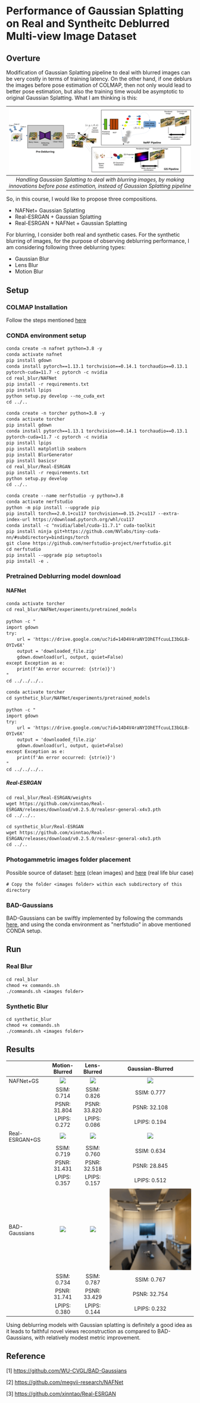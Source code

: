 # Performance of Gaussian Splatting on Real and Syntheitc Deblurred Multi-view Image Dataset

## Overture
Modification of Gaussian Splatting pipeline to deal with blurred images can be very costly in terms of training latency. On the other hand, if one deblurs the images before pose estimation of COLMAP, then not only would lead to better pose estimation, but also the training time would be asymptotic to original Gaussian Splatting. What I am thinking is this:

| ![Main Scheme](main_scheme.png) |
|:--:|
| *Handling Gaussian Splatting to deal with blurring images, by making innovations before pose estimation, instead of Gaussian Splatting pipeline* |



So, in this course, I would like to propose three compositions.

* NAFNet+ Gaussian Splatting
* Real-ESRGAN + Gaussian Splatting
* Real-ESRGAN + NAFNet + Gaussian Splatting

For blurring, I consider both real and synthetic cases. For the synthetic blurring of images, for the purpose of observing deblurring performance, I am considering following three deblurring types:

* Gaussian Blur
* Lens Blur
* Motion Blur


## Setup
### COLMAP Installation
Follow the steps mentioned [here](https://github.com/superdianuj/colmap_installation_directs)


### CONDA environment setup
```code
conda create -n nafnet python=3.8 -y
conda activate nafnet
pip install gdown
conda install pytorch==1.13.1 torchvision==0.14.1 torchaudio==0.13.1 pytorch-cuda=11.7 -c pytorch -c nvidia
cd real_blur/NAFNet
pip install -r requirements.txt
pip install lpips
python setup.py develop --no_cuda_ext
cd ../..
```

```code 
conda create -n torcher python=3.8 -y
conda activate torcher
pip install gdown
conda install pytorch==1.13.1 torchvision==0.14.1 torchaudio==0.13.1 pytorch-cuda=11.7 -c pytorch -c nvidia
pip install lpips
pip install matplotlib seaborn
pip install BlurGenerator
pip install basicsr
cd real_blur/Real-ESRGAN
pip install -r requirements.txt
python setup.py develop
cd ../..
```


```code
conda create --name nerfstudio -y python=3.8
conda activate nerfstudio
python -m pip install --upgrade pip
pip install torch==2.0.1+cu117 torchvision==0.15.2+cu117 --extra-index-url https://download.pytorch.org/whl/cu117
conda install -c "nvidia/label/cuda-11.7.1" cuda-toolkit
pip install ninja git+https://github.com/NVlabs/tiny-cuda-nn/#subdirectory=bindings/torch
git clone https://github.com/nerfstudio-project/nerfstudio.git
cd nerfstudio
pip install --upgrade pip setuptools
pip install -e .
```



### Pretrained Deblurring model download
#### NAFNet
```code
conda activate torcher
cd real_blur/NAFNet/experiments/pretrained_models

python -c "
import gdown
try:
    url = 'https://drive.google.com/uc?id=14D4V4raNYIOhETfcuuLI3bGLB-OYIv6X'
    output = 'downloaded_file.zip'
    gdown.download(url, output, quiet=False)
except Exception as e:
    print(f'An error occurred: {str(e)}')
"
cd ../../../..
```


```code
conda activate torcher
cd synthetic_blur/NAFNet/experiments/pretrained_models

python -c "
import gdown
try:
    url = 'https://drive.google.com/uc?id=14D4V4raNYIOhETfcuuLI3bGLB-OYIv6X'
    output = 'downloaded_file.zip'
    gdown.download(url, output, quiet=False)
except Exception as e:
    print(f'An error occurred: {str(e)}')
"
cd ../../../..
```


##### Real-ESRGAN
```code
cd real_blur/Real-ESRGAN/weights
wget https://github.com/xinntao/Real-ESRGAN/releases/download/v0.2.5.0/realesr-general-x4v3.pth
cd ../../..
```


```code
cd synthetic_blur/Real-ESRGAN
wget https://github.com/xinntao/Real-ESRGAN/releases/download/v0.2.5.0/realesr-general-x4v3.pth
cd ../..
```

### Photogammetric images folder placement
Possible source of dataset: [here](https://www.kaggle.com/datasets/arenagrenade/llff-dataset-full) (clean images) and [here](https://drive.google.com/drive/folders/1_TkpcJnw504ZOWmgVTD7vWqPdzbk9Wx_) (real life blur case)
```code
# Copy the folder <images folder> within each subdirectory of this directory
```



### BAD-Gaussians

BAD-Gaussians can be swiftly implemented by following the commands [here](https://github.com/WU-CVGL/BAD-Gaussians), and using the conda environment as "nerfstudio" in above mentioned CONDA setup.


## Run

### Real Blur
```code
cd real_blur
chmod +x commands.sh
./commands.sh <images folder>
```


### Synthetic Blur

```code
cd synthetic_blur
chmod +x commands.sh
./commands.sh <images folder>
```


## Results

|                | Motion-Blurred | Lens-Blurred | Gaussian-Blurred |
|----------------|:--------------:|:------------:|:----------------:|
| NAFNet+GS      | ![](11.gif)    | ![](12.gif)  | ![](13.gif)      |
|                | SSIM: 0.714    | SSIM: 0.826  | SSIM: 0.777      |
|                | PSNR: 31.804   | PSNR: 33.820 | PSNR: 32.108     |
|                | LPIPS: 0.272   | LPIPS: 0.086 | LPIPS: 0.194     |
| Real-ESRGAN+GS | ![](21.gif)    | ![](22.gif)  | ![](23.gif)      |
|                | SSIM: 0.719    | SSIM: 0.760  | SSIM: 0.634      |
|                | PSNR: 31.431   | PSNR: 32.518 | PSNR: 28.845     |
|                | LPIPS: 0.357   | LPIPS: 0.157 | LPIPS: 0.512     |
| BAD-Gaussians  | ![](31.gif)    | ![](32.gif)  | ![](33.gif)      |
|                | SSIM: 0.734    | SSIM: 0.787  | SSIM: 0.767      |
|                | PSNR: 31.741   | PSNR: 33.429 | PSNR: 32.754     |
|                | LPIPS: 0.380   | LPIPS: 0.144 | LPIPS: 0.232     |

Using deblurring models with Gaussian splatting is definitely a good idea as it leads to faithful novel views reconstruction as compared to BAD-Gaussians, with relatively modest metric improvement.



## Reference

[1] https://github.com/WU-CVGL/BAD-Gaussians

[2] https://github.com/megvii-research/NAFNet

[3] https://github.com/xinntao/Real-ESRGAN